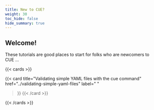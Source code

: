 ```yaml
---
title: New to CUE?
weight: 30
toc_hide: false
hide_summary: true
---
```


## Welcome!

These tutorials are good places to start for folks who are newcomers to CUE ...

{{< cards >}}

{{< card
	title="Validating simple YAML files with the cue command"
	href="../validating-simple-yaml-files"
	label=" "
 >}}
{{< /card >}}

{{< /cards >}}

